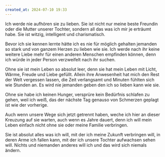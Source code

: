 ```yaml
---
created_at: 2024-07-10 19:33
---
```


Ich werde nie aufhören sie zu lieben. Sie ist nicht nur meine beste Freundin oder die Mutter unserer Tochter,
sondern all das was ich mir je erträumt habe. Sie ist witzig, intelligent und charismatisch.

Bevor ich sie kennen lernte hätte ich es nie für möglich gehalten jemanden so stark und von ganzem Herzen zu lieben wie sie.
Ich werde nach ihr keine weitere Liebe mehr für einen anderen Menschen empfinden können, 
denn ich würde in jeder Person verzweifelt nach ihr suchen.

Ohne sie ist mein Leben so absolut leer, denn sie hat mein Leben mit Licht, Wärme, Freude und Liebe gefüllt.
Allein ihre Anwesenheit hat mich den Rest der Welt vergessen lassen, die Zeit verlangsamt und Minuten fühlten sich wie Stunden an.
Es wird nie jemanden geben den ich so lieben kann wie sie.

Ohne sie habe ich keinen Hunger, versprüre kein Bedürfnis schlafen zu gehen, weil ich weiß, das der nächste Tag genauso von Schmerzen geplagt ist wie der vorherige. 

Auch wenn unsere Wege sich jetzt getrennt haben, weche ich hier an dieser Kreuzung auf sie warten, auch wenn es Jahre dauert, denn ich will mein Leben einfach nicht ohne sie oder meine Familie verbringen.

Sie ist absolut alles was ich will, mit der ich meine Zukunft verbringen will, in deren Arme ich fallen kann, mit der ich unsere Tochter aufwachsen sehen will. Nichts und niemanden anderes will ich und das wird sich niemals ändern.